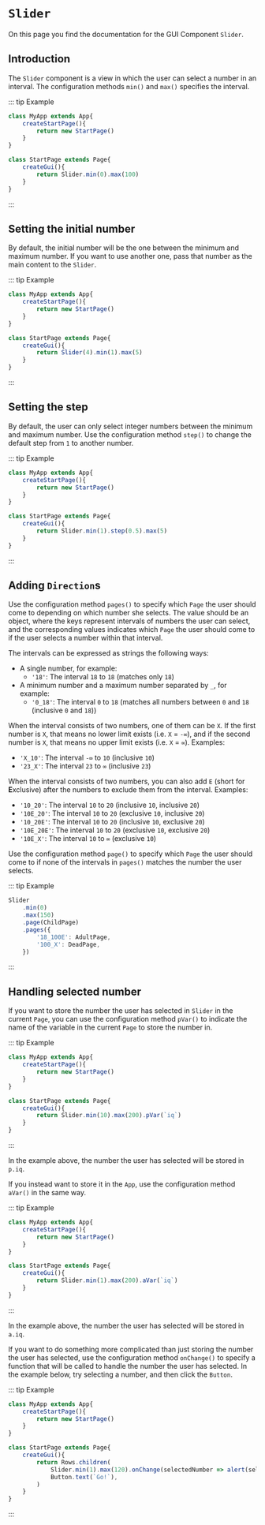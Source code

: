 <script>
	import ViewApp from '$lib/ViewApp.svelte'
</script>

# `Slider`
On this page you find the documentation for the GUI Component `Slider`.

## Introduction
The `Slider` component is a view in which the user can select a number in an interval. The configuration methods `min()` and `max()` specifies the interval.

::: tip Example

```js baga-show-editor-code
class MyApp extends App{
	createStartPage(){
		return new StartPage()
	}
}

class StartPage extends Page{
	createGui(){
		return Slider.min(0).max(100)
	}
}
```

:::




## Setting the initial number
By default, the initial number will be the one between the minimum and maximum number. If you want to use another one, pass that number as the main content to the `Slider`.

::: tip Example

```js baga-show-editor-code
class MyApp extends App{
	createStartPage(){
		return new StartPage()
	}
}

class StartPage extends Page{
	createGui(){
		return Slider(4).min(1).max(5)
	}
}
```

:::




## Setting the step
By default, the user can only select integer numbers between the minimum and maximum number. Use the configuration method `step()` to change the default step from `1` to another number.

::: tip Example

```js baga-show-editor-code
class MyApp extends App{
	createStartPage(){
		return new StartPage()
	}
}

class StartPage extends Page{
	createGui(){
		return Slider.min(1).step(0.5).max(5)
	}
}
```

:::




## Adding `Direction`s
Use the configuration method `pages()` to specify which `Page` the user should come to depending on which number she selects. The value should be an object, where the keys represent intervals of numbers the user can select, and the corresponding values indicates which `Page` the user should come to if the user selects a number within that interval.

The intervals can be expressed as strings the following ways:

* A single number, for example:
	* `'18'`: The interval `18` to `18` (matches only `18`)
* A minimum number and a maximum number separated by `_`, for example:
	* `'0_18'`: The interval `0` to `18` (matches all numbers between `0` and `18` (inclusive `0` and `18`))

When the interval consists of two numbers, one of them can be `X`. If the first number is `X`, that means no lower limit exists (i.e. `X` = `-∞`), and if the second number is `X`, that means no upper limit exists (i.e. `X` = `∞`). Examples:

* `'X_10'`: The interval `-∞` to `10` (inclusive `10`)
* `'23_X'`: The interval `23` to `∞` (inclusive `23`)

When the interval consists of two numbers, you can also add `E` (short for **E**xclusive) after the numbers to exclude them from the interval. Examples:

* `'10_20'`: The interval `10` to `20` (inclusive `10`, inclusive `20`)
* `'10E_20'`: The interval `10` to `20` (exclusive `10`, inclusive `20`)
* `'10_20E'`: The interval `10` to `20` (inclusive `10`, exclusive `20`)
* `'10E_20E'`: The interval `10` to `20` (exclusive `10`, exclusive `20`)
* `'10E_X'`: The interval `10` to `∞` (exclusive `10`)

Use the configuration method `page()` to specify which `Page` the user should come to if none of the intervals in `pages()` matches the number the user selects.

::: tip Example

```js
Slider
	.min(0)
	.max(150)
	.page(ChildPage)
	.pages({
		'18_100E': AdultPage,
		'100_X': DeadPage,
	})
```

:::




## Handling selected number
If you want to store the number the user has selected in `Slider` in the current `Page`, you can use the configuration method `pVar()` to indicate the name of the variable in the current `Page` to store the number in.

::: tip Example

```js baga-show-editor-code
class MyApp extends App{
	createStartPage(){
		return new StartPage()
	}
}

class StartPage extends Page{
	createGui(){
		return Slider.min(10).max(200).pVar(`iq`)
	}
}
```

:::

In the example above, the number the user has selected will be stored in `p.iq`.

If you instead want to store it in the `App`, use the configuration method `aVar()` in the same way.

::: tip Example

```js baga-show-editor-code
class MyApp extends App{
	createStartPage(){
		return new StartPage()
	}
}

class StartPage extends Page{
	createGui(){
		return Slider.min(1).max(200).aVar(`iq`)
	}
}
```

:::

In the example above, the number the user has selected will be stored in `a.iq`.

If you want to do something more complicated than just storing the number the user has selected, use the configuration method `onChange()` to specify a function that will be called to handle the number the user has selected. In the example below, try selecting a number, and then click the `Button`.

::: tip Example

```js baga-show-editor-code
class MyApp extends App{
	createStartPage(){
		return new StartPage()
	}
}

class StartPage extends Page{
	createGui(){
		return Rows.children(
			Slider.min(1).max(120).onChange(selectedNumber => alert(selectedNumber)),
			Button.text(`Go!`),
		)
	}
}
```

:::